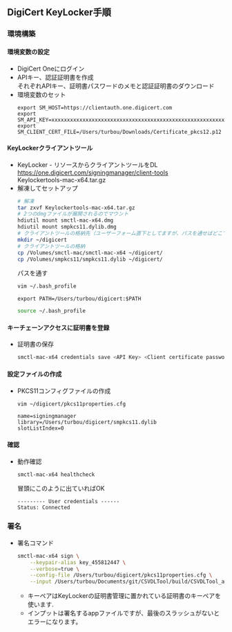 ## DigiCert KeyLocker手順
### 環境構築
#### 環境変数の設定
- DigiCert Oneにログイン
- APIキー、認証証明書を作成  
  それぞれAPIキー、証明書パスワードのメモと認証証明書のダウンロード
- 環境変数のセット
  ```
  export SM_HOST=https://clientauth.one.digicert.com
  export SM_API_KEY=xxxxxxxxxxxxxxxxxxxxxxxxxxxxxxxxxxxxxxxxxxxxxxxxxxxxxxxxxxxxxxxxxxxxxxxxxxxxxxxxxxxxxxxxxxx
  export SM_CLIENT_CERT_FILE=/Users/turbou/Downloads/Certificate_pkcs12.p12
  ```
#### KeyLockerクライアントツール
- KeyLocker - リソースからクライアントツールをDL  
  https://one.digicert.com/signingmanager/client-tools  
  Keylockertools-mac-x64.tar.gz
- 解凍してセットアップ  
  ```bash
  # 解凍
  tar zxvf Keylockertools-mac-x64.tar.gz
  # 2つのdmgファイルが展開されるのでマウント
  hdiutil mount smctl-mac-x64.dmg
  hdiutil mount smpkcs11.dylib.dmg
  # クライアントツールの格納先（ユーザーフォーム直下としてますが、パスを通せばどこでも良い）
  mkdir ~/digicert
  # クライアントツールの格納
  cp /Volumes/smctl-mac/smctl-mac-x64 ~/digicert/
  cp /Volumes/smpkcs11/smpkcs11.dylib ~/digicert/
  ```
  パスを通す
  ```bash
  vim ~/.bash_profile
  ```
  ```
  export PATH=/Users/turbou/digicert:$PATH
  ```
  ```bash
  source ~/.bash_profile
  ```
#### キーチェーンアクセスに証明書を登録
- 証明書の保存
  ```bash
  smctl-mac-x64 credentials save <API Key> <Client certificate password>
  ```
#### 設定ファイルの作成
- PKCS11コンフィグファイルの作成
  ```bash
  vim ~/digicert/pkcs11properties.cfg
  ```
  ```properties
  name=signingmanager 
  library=/Users/turbou/digicert/smpkcs11.dylib
  slotListIndex=0
  ```
#### 確認
- 動作確認
  ```bash
  smctl-mac-x64 healthcheck
  ```
  冒頭にこのように出ていればOK
  ```
  --------- User credentials ------
  Status: Connected
  ```
### 署名
- 署名コマンド
  ```bash
  smctl-mac-x64 sign \
      --keypair-alias key_455812447 \
      --verbose=true \
      --config-file /Users/turbou/digicert/pkcs11properties.cfg \
      --input /Users/turbou/Documents/git/CSVDLTool/build/CSVDLTool_aarch64.app/
  ```
  - キーペアはKeyLockerの証明書管理に置かれている証明書のキーペアを使います.
  - インプットは署名するappファイルですが、最後のスラッシュがないとエラーになります。
  
